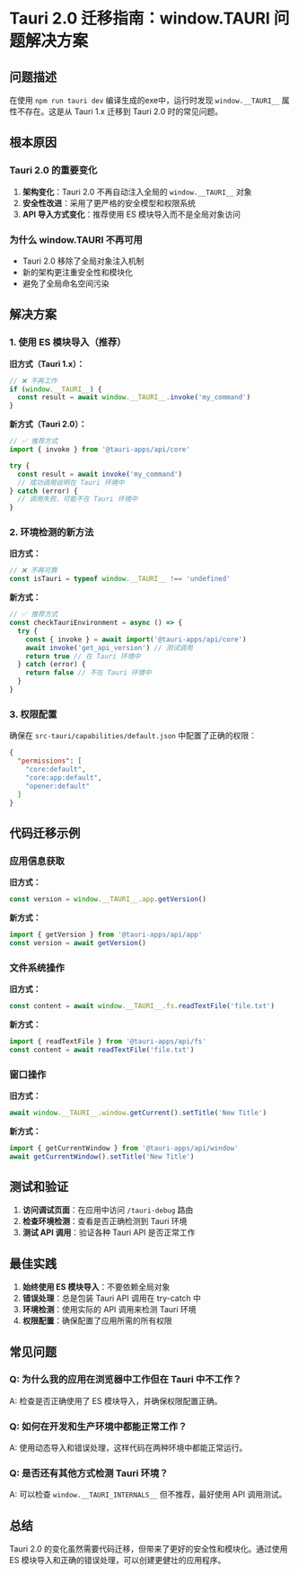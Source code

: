 # Tauri 2.0 迁移指南：window.__TAURI__ 问题解决方案

## 问题描述

在使用 `npm run tauri dev` 编译生成的exe中，运行时发现 `window.__TAURI__` 属性不存在。这是从 Tauri 1.x 迁移到 Tauri 2.0 时的常见问题。

## 根本原因

### Tauri 2.0 的重要变化

1. **架构变化**：Tauri 2.0 不再自动注入全局的 `window.__TAURI__` 对象
2. **安全性改进**：采用了更严格的安全模型和权限系统
3. **API 导入方式变化**：推荐使用 ES 模块导入而不是全局对象访问

### 为什么 window.__TAURI__ 不再可用

- Tauri 2.0 移除了全局对象注入机制
- 新的架构更注重安全性和模块化
- 避免了全局命名空间污染

## 解决方案

### 1. 使用 ES 模块导入（推荐）

**旧方式（Tauri 1.x）：**
```javascript
// ❌ 不再工作
if (window.__TAURI__) {
  const result = await window.__TAURI__.invoke('my_command')
}
```

**新方式（Tauri 2.0）：**
```javascript
// ✅ 推荐方式
import { invoke } from '@tauri-apps/api/core'

try {
  const result = await invoke('my_command')
  // 成功调用说明在 Tauri 环境中
} catch (error) {
  // 调用失败，可能不在 Tauri 环境中
}
```

### 2. 环境检测的新方法

**旧方式：**
```javascript
// ❌ 不再可靠
const isTauri = typeof window.__TAURI__ !== 'undefined'
```

**新方式：**
```javascript
// ✅ 推荐方式
const checkTauriEnvironment = async () => {
  try {
    const { invoke } = await import('@tauri-apps/api/core')
    await invoke('get_api_version') // 测试调用
    return true // 在 Tauri 环境中
  } catch (error) {
    return false // 不在 Tauri 环境中
  }
}
```

### 3. 权限配置

确保在 `src-tauri/capabilities/default.json` 中配置了正确的权限：

```json
{
  "permissions": [
    "core:default",
    "core:app:default",
    "opener:default"
  ]
}
```

## 代码迁移示例

### 应用信息获取

**旧方式：**
```javascript
const version = window.__TAURI__.app.getVersion()
```

**新方式：**
```javascript
import { getVersion } from '@tauri-apps/api/app'
const version = await getVersion()
```

### 文件系统操作

**旧方式：**
```javascript
const content = await window.__TAURI__.fs.readTextFile('file.txt')
```

**新方式：**
```javascript
import { readTextFile } from '@tauri-apps/api/fs'
const content = await readTextFile('file.txt')
```

### 窗口操作

**旧方式：**
```javascript
await window.__TAURI__.window.getCurrent().setTitle('New Title')
```

**新方式：**
```javascript
import { getCurrentWindow } from '@tauri-apps/api/window'
await getCurrentWindow().setTitle('New Title')
```

## 测试和验证

1. **访问调试页面**：在应用中访问 `/tauri-debug` 路由
2. **检查环境检测**：查看是否正确检测到 Tauri 环境
3. **测试 API 调用**：验证各种 Tauri API 是否正常工作

## 最佳实践

1. **始终使用 ES 模块导入**：不要依赖全局对象
2. **错误处理**：总是包装 Tauri API 调用在 try-catch 中
3. **环境检测**：使用实际的 API 调用来检测 Tauri 环境
4. **权限配置**：确保配置了应用所需的所有权限

## 常见问题

### Q: 为什么我的应用在浏览器中工作但在 Tauri 中不工作？
A: 检查是否正确使用了 ES 模块导入，并确保权限配置正确。

### Q: 如何在开发和生产环境中都能正常工作？
A: 使用动态导入和错误处理，这样代码在两种环境中都能正常运行。

### Q: 是否还有其他方式检测 Tauri 环境？
A: 可以检查 `window.__TAURI_INTERNALS__` 但不推荐，最好使用 API 调用测试。

## 总结

Tauri 2.0 的变化虽然需要代码迁移，但带来了更好的安全性和模块化。通过使用 ES 模块导入和正确的错误处理，可以创建更健壮的应用程序。
